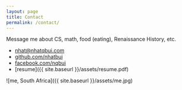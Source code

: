 ```yaml
---
layout: page
title: Contact
permalink: /contact/
---
```


Message me about CS, math, food (eating), Renaissance History, etc.
* nhat@nhatqbui.com
* [github.com/nhatbui](https://github.com/nhatbui)
* [facebook.com/nqbui](https://www.facebook.com/nqbui)
* [resume]({{ site.baseurl }}/assets/resume.pdf)

![me, South Africa]({{ site.baseurl }}/assets/me.jpg)
